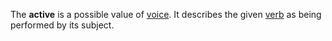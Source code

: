 The **active** is a possible value of [voice](vox.md). It describes the given [verb](actus.md) as being performed by its subject.
